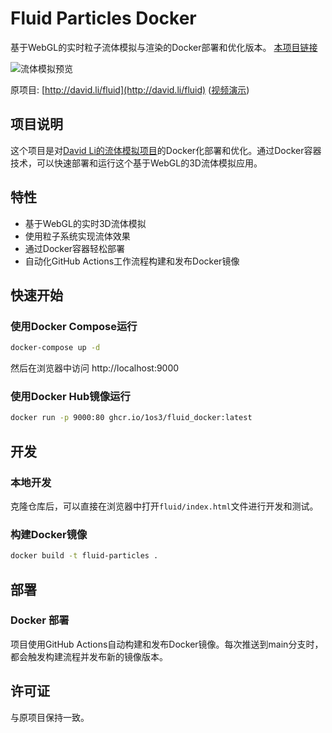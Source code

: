 # Fluid Particles Docker

基于WebGL的实时粒子流体模拟与渲染的Docker部署和优化版本。
[本项目链接](https://github.com/1os3/Fluid_Docker)

![流体模拟预览](http://david.li/images/fluidgithub.png)

原项目: [http://david.li/fluid](http://david.li/fluid) ([视频演示](http://www.youtube.com/watch?v=DhNt_A3k4B4))

## 项目说明

这个项目是对[David Li的流体模拟项目](http://david.li/fluid)的Docker化部署和优化。通过Docker容器技术，可以快速部署和运行这个基于WebGL的3D流体模拟应用。

## 特性

- 基于WebGL的实时3D流体模拟
- 使用粒子系统实现流体效果
- 通过Docker容器轻松部署
- 自动化GitHub Actions工作流程构建和发布Docker镜像

## 快速开始

### 使用Docker Compose运行

```bash
docker-compose up -d
```

然后在浏览器中访问 http://localhost:9000

### 使用Docker Hub镜像运行

```bash
docker run -p 9000:80 ghcr.io/1os3/fluid_docker:latest
```

## 开发

### 本地开发

克隆仓库后，可以直接在浏览器中打开`fluid/index.html`文件进行开发和测试。

### 构建Docker镜像

```bash
docker build -t fluid-particles .
```

## 部署

### Docker 部署

项目使用GitHub Actions自动构建和发布Docker镜像。每次推送到main分支时，都会触发构建流程并发布新的镜像版本。

## 许可证

与原项目保持一致。
